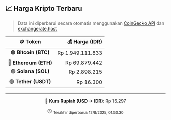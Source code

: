 

<!-- HARGA_KRIPTO -->
## 📈 Harga Kripto Terbaru

> Data ini diperbarui secara otomatis menggunakan [CoinGecko API](https://www.coingecko.com/) dan [exchangerate.host](https://exchangerate.host/)

<div align="center">

| 🪙 Token | 💰 Harga (IDR) |
|:------:|---------------:|
| 🟠 **Bitcoin (BTC)**   | Rp 1.949.111.833 |
| 🔵 **Ethereum (ETH)**  | Rp 69.879.442 |
| 🟣 **Solana (SOL)**    | Rp 2.898.215 |
| 🟢 **Tether (USDT)**   | Rp 16.300 |

---

💱 **Kurs Rupiah (USD → IDR)**: Rp 16.297

🕒 <sub>Terakhir diperbarui: 12/8/2025, 01.50.30</sub>

</div>
<!-- /HARGA_KRIPTO -->